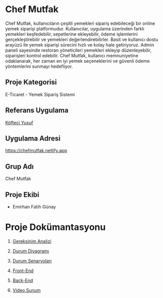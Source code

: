# Chef Mutfak

Chef Mutfak, kullanıcıların çeşitli yemekleri sipariş edebileceği bir online yemek siparişi platformudur. Kullanıcılar, uygulama üzerinden farklı yemekleri keşfedebilir, sepetlerine ekleyebilir, ödeme işlemlerini gerçekleştirebilir ve yemekleri değerlendirebilirler. Basit ve kullanıcı dostu arayüzü ile yemek siparişi sürecini hızlı ve kolay hale getiriyoruz. Admin paneli sayesinde restoran yöneticileri yemekleri ekleyip düzenleyebilir, siparişleri kontrol edebilir. Chef Mutfak, kullanıcı memnuniyetine odaklanarak, her zaman en iyi yemek seçeneklerini ve güvenli ödeme yöntemlerini sunmayı hedefliyor.

## Proje Kategorisi
E-Ticaret - Yemek Sipariş Sistemi

## Referans Uygulama
[Köfteci Yusuf](https://www.kofteciyusuf.com.tr/)

## Uygulama Adresi
https://chefmutfak.netlify.app

## Grup Adı
Chef Mutfak 

## Proje Ekibi
- Emirhan Fatih Günay

# Proje Dokümantasyonu

1. [Gereksinim Analizi](https://github.com/emrhnfg/ChefMutfak/blob/main/Gereksinim-Analizi.md)
  
2. [Durum Diyagramı](https://github.com/emrhnfg/ChefMutfak/blob/main/Durum-Diyagram%C4%B1.md)  
  
3. [Durum Senaryoları](https://github.com/emrhnfg/ChefMutfak/blob/main/Durum-Senaryolar%C4%B1.md)  
   
4. [Front-End](https://github.com/emrhnfg/ChefMutfak/blob/main/frontend.md)  

5. [Back-End](https://github.com/emrhnfg/ChefMutfak/blob/main/backend.md)    
  
6. [Video Sunum](https://github.com/emrhnfg/ChefMutfak/blob/main/videosunum.md)
  
   

